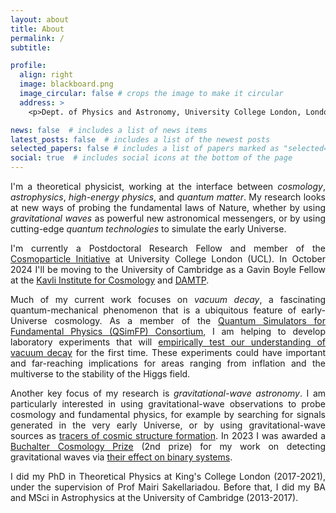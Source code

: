```yaml
---
layout: about
title: About
permalink: /
subtitle: 

profile:
  align: right
  image: blackboard.png
  image_circular: false # crops the image to make it circular
  address: >
    <p>Dept. of Physics and Astronomy, University College London, London WC1E 6BT, UK</p>

news: false  # includes a list of news items
latest_posts: false  # includes a list of the newest posts
selected_papers: false # includes a list of papers marked as "selected={true}"
social: true  # includes social icons at the bottom of the page
---
```


<div style="text-align: justify">
<p>
I'm a theoretical physicist, working at the interface between <em>cosmology</em>, <em>astrophysics</em>, <em>high-energy physics</em>, and <em>quantum matter</em>. My research looks at new ways of probing the fundamental laws of Nature, whether by using <em>gravitational waves</em> as powerful new astronomical messengers, or by using cutting-edge <em>quantum technologies</em> to simulate the early Universe.
</p>

<p>
I'm currently a Postdoctoral Research Fellow and member of the <a href="https://www.ucl.ac.uk/cosmoparticle/">Cosmoparticle Initiative</a> at University College London (UCL). In October 2024 I'll be moving to the University of Cambridge as a Gavin Boyle Fellow at the <a href="https://www.kicc.cam.ac.uk/">Kavli Institute for Cosmology</a> and <a href="https://www.damtp.cam.ac.uk/">DAMTP</a>.
</p>

<p>
Much of my current work focuses on <em>vacuum decay</em>, a fascinating quantum-mechanical phenomenon that is a ubiquitous feature of early-Universe cosmology. As a member of the <a href="https://qsimfp.org/">Quantum Simulators for Fundamental Physics (QSimFP) Consortium</a>, I am helping to develop laboratory experiments that will <a href="https://doi.org/10.1103/PhysRevD.109.023506">empirically test our understanding of vacuum decay</a> for the first time. These experiments could have important and far-reaching implications for areas ranging from inflation and the multiverse to the stability of the Higgs field.
</p>

<p>
Another key focus of my research is <em>gravitational-wave astronomy</em>. I am particularly interested in using gravitational-wave observations to probe cosmology and fundamental physics, for example by searching for signals generated in the very early Universe, or by using gravitational-wave sources as <a href="https://inspirehep.net/literature/2127416">tracers of cosmic structure formation</a>. In 2023 I was awarded a <a href="http://www.buchaltercosmologyprize.org/">Buchalter Cosmology Prize</a> (2nd prize) for my work on detecting gravitational waves via <a href="https://doi.org/10.1103/PhysRevLett.128.101103">their effect on binary systems</a>.
</p>

<p>
I did my PhD in Theoretical Physics at King's College London (2017-2021), under the supervision of Prof Mairi Sakellariadou. Before that, I did my BA and MSci in Astrophysics at the University of Cambridge (2013-2017).
</p>
</div>
